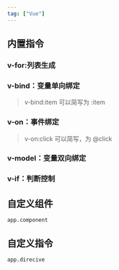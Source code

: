 ```yaml
---
tag: ["Vue"]
---
```

## 内置指令
### v-for:列表生成
### v-bind：变量单向绑定
> v-bind:item 可以简写为 :item
### v-on：事件绑定
> v-on:click 可以简写，为 @click
### v-model：变量双向绑定
### v-if：判断控制

## 自定义组件
`app.component`
## 自定义指令
`app.direcive`